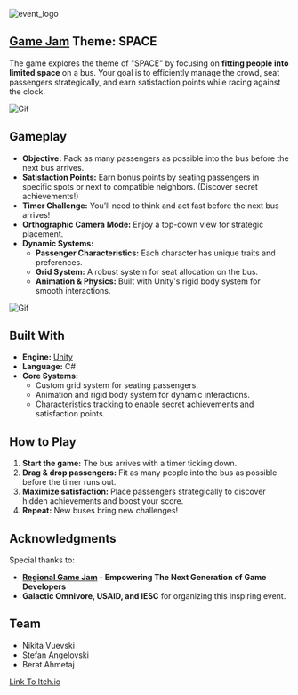 ![event_logo](https://github.com/vuevskiN/GameJam/blob/master/GitFiles/header.png)

## [Game Jam](https://itch.io/jam/gogamejam2024) Theme: SPACE  
The game explores the theme of "SPACE" by focusing on **fitting people into limited space** on a bus. Your goal is to efficiently manage the crowd, seat passengers strategically, and earn satisfaction points while racing against the clock.  

![Gif](https://github.com/vuevskiN/GameJam/blob/master/GitFiles/3.gif)

## Gameplay  
- **Objective:** Pack as many passengers as possible into the bus before the next bus arrives.  
- **Satisfaction Points:** Earn bonus points by seating passengers in specific spots or next to compatible neighbors. (Discover secret achievements!)  
- **Timer Challenge:** You’ll need to think and act fast before the next bus arrives!  
- **Orthographic Camera Mode:** Enjoy a top-down view for strategic placement.  
- **Dynamic Systems:**  
  - **Passenger Characteristics:** Each character has unique traits and preferences.  
  - **Grid System:** A robust system for seat allocation on the bus.  
  - **Animation & Physics:** Built with Unity's rigid body system for smooth interactions.  

![Gif](https://github.com/vuevskiN/GameJam/blob/master/GitFiles/2.gif)

## Built With  
- **Engine:** [Unity](https://unity.com/)  
- **Language:** C#  
- **Core Systems:**  
  - Custom grid system for seating passengers.  
  - Animation and rigid body system for dynamic interactions.  
  - Characteristics tracking to enable secret achievements and satisfaction points.  

## How to Play  
1. **Start the game:** The bus arrives with a timer ticking down.  
2. **Drag & drop passengers:** Fit as many people into the bus as possible before the timer runs out.  
3. **Maximize satisfaction:** Place passengers strategically to discover hidden achievements and boost your score.  
4. **Repeat:** New buses bring new challenges!  

## Acknowledgments  
Special thanks to:  
- **[Regional Game Jam](https://itch.io/jam/gogamejam2024) - Empowering The Next Generation of Game Developers**  
- **Galactic Omnivore, USAID, and IESC** for organizing this inspiring event.

## Team
- Nikita Vuevski 
- Stefan Angelovski
- Berat Ahmetaj

[Link To Itch.io](https://beratahmetaj.itch.io/once-upon-a-jsp)
